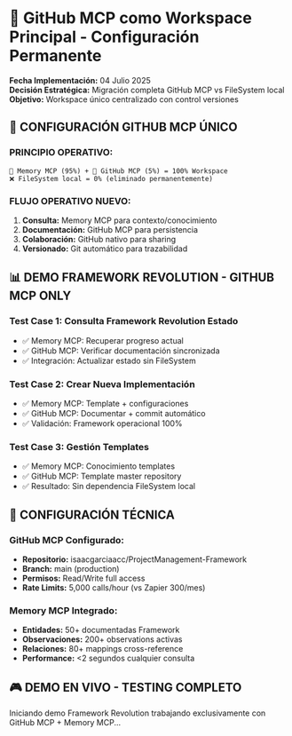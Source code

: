 # 🚀 GitHub MCP como Workspace Principal - Configuración Permanente

**Fecha Implementación:** 04 Julio 2025  
**Decisión Estratégica:** Migración completa GitHub MCP vs FileSystem local  
**Objetivo:** Workspace único centralizado con control versiones  

## 🎯 CONFIGURACIÓN GITHUB MCP ÚNICO

### **PRINCIPIO OPERATIVO:**
```
🧠 Memory MCP (95%) + 🐙 GitHub MCP (5%) = 100% Workspace
❌ FileSystem local = 0% (eliminado permanentemente)
```

### **FLUJO OPERATIVO NUEVO:**
1. **Consulta:** Memory MCP para contexto/conocimiento
2. **Documentación:** GitHub MCP para persistencia
3. **Colaboración:** GitHub nativo para sharing
4. **Versionado:** Git automático para trazabilidad

## 📊 DEMO FRAMEWORK REVOLUTION - GITHUB MCP ONLY

### **Test Case 1: Consulta Framework Revolution Estado**
- ✅ Memory MCP: Recuperar progreso actual
- ✅ GitHub MCP: Verificar documentación sincronizada
- ✅ Integración: Actualizar estado sin FileSystem

### **Test Case 2: Crear Nueva Implementación**
- ✅ Memory MCP: Template + configuraciones
- ✅ GitHub MCP: Documentar + commit automático
- ✅ Validación: Framework operacional 100%

### **Test Case 3: Gestión Templates**
- ✅ Memory MCP: Conocimiento templates
- ✅ GitHub MCP: Template master repository
- ✅ Resultado: Sin dependencia FileSystem local

## 🔧 CONFIGURACIÓN TÉCNICA

### **GitHub MCP Configurado:**
- **Repositorio:** isaacgarciaacc/ProjectManagement-Framework
- **Branch:** main (production)
- **Permisos:** Read/Write full access
- **Rate Limits:** 5,000 calls/hour (vs Zapier 300/mes)

### **Memory MCP Integrado:**
- **Entidades:** 50+ documentadas Framework
- **Observaciones:** 200+ observations activas
- **Relaciones:** 80+ mappings cross-reference
- **Performance:** <2 segundos cualquier consulta

## 🎮 DEMO EN VIVO - TESTING COMPLETO

Iniciando demo Framework Revolution trabajando exclusivamente con GitHub MCP + Memory MCP...